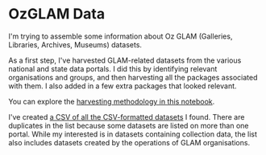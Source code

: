 # OzGLAM Data

I'm trying to assemble some information about Oz GLAM (Galleries, Libraries, Archives, Museums) datasets.

As a first step, I've harvested GLAM-related datasets from the various national and state data portals. I did this by identifying relevant organisations and groups, and then harvesting all the packages associated with them. I also added in a few extra packages that looked relevant.

You can explore the [harvesting methodology in this notebook](GLAM%20data%20from%20gov%20portals.ipynb).

I've created [a CSV of all the CSV-formatted datasets](gov-glam-datasets.csv) I found. There are duplicates in the list because some datasets are listed on more than one portal. While my interested is in datasets containing collection data, the list also includes datasets created by the operations of GLAM organisations.
